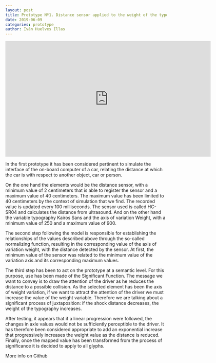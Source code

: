 ```yaml
---
layout: post
title: Prototype Nº1. Distance sensor applied to the weight of the typography on the control panel of a car
date: 2019-06-09
categories: prototype
author: Iván Huelves Illas
---
```

<iframe src="https://player.vimeo.com/video/341418395?h=d803adb875" width="640" height="360" frameborder="0" allow="autoplay; fullscreen; picture-in-picture" allowfullscreen></iframe>

In the first prototype it has been considered pertinent to simulate the interface of the on-board computer of a car, relating the distance at which the car is with respect to another object, car or person.

On the one hand the elements would be the distance sensor, with a minimum value of 2 centimeters that is able to register the sensor and a maximum value of 40 centimeters. The maximum value has been limited to 40 centimeters by the context of simulation that we find. The recorded value is updated every 100 milliseconds. The sensor used is called HC-SR04 and calculates the distance from ultrasound. And on the other hand the variable typography Kairos Sans and the axis of variation Weight, with a minimum value of 250 and a maximum value of 900.

The second step following the model is responsible for establishing the relationships of the values described above through the so-called normalizing function, resulting in the corresponding value of the axis of variation weight, with the distance detected by the sensor. At first, the minimum value of the sensor was related to the minimum value of the variation axis and its corresponding maximum values.

The third step has been to act on the prototype at a semantic level. For this purpose, use has been made of the Significant Function. The message we want to convey is to draw the attention of the driver as he reduces the distance to a possible collision. As the selected element has been the axis of weight variation, if we want to attract the attention of the driver we must increase the value of the weight variable. Therefore we are talking about a significant process of juxtaposition: if the shock distance decreases, the weight of the typography increases.

After testing, it appears that if a linear progression were followed, the changes in axle values would not be sufficiently perceptible to the driver. It has therefore been considered appropriate to add an exponential increase that progressively increases the weight value as the distance is reduced. Finally, once the mapped value has been transformed from the process of significance it is decided to apply to all glyphs.

More info on Github
